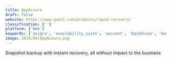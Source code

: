 ```yaml
---
title: AppAssure
draft: false 
website: https://www.quest.com/products/rapid-recovery/
classification: ['']
platform: ['Web']
keywords: ['asigra', 'availability_suite', 'axcient', 'backblaze', 'backup_exec', 'barracuda_backup', 'carbonite', 'carbonite_evault', 'carbonite_server_backup', 'cohesity', 'crashplan_pro', 'datto', 'doubletake', 'macrium_reflect', 'netbackup', 'onenote', 'rubrik', 'sql_safe_backup', 'solarwinds_backup', 'unitrends_recovery_series_backup_appliance', 'veeam_backup', 'vembu_bdr_suite']
image: 2020/04/AppAssure.png
---
```

Snapshot backup with instant recovery, all without impact to the business